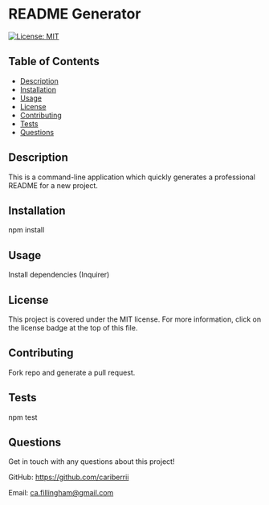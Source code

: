 # README Generator

  [![License: MIT](https://img.shields.io/badge/License-MIT-yellow.svg)](https://opensource.org/licenses/MIT)
  
  ## Table of Contents
  * [Description](#description)
  * [Installation](#installation)
  * [Usage](#usage)
  * [License](#license)
  * [Contributing](#contributing)
  * [Tests](#tests)
  * [Questions](#questions)
  
  ## Description
  This is a command-line application which quickly generates a professional README for a new project.

  ## Installation
  npm install

  ## Usage
  Install dependencies (Inquirer)

  ## License
  This project is covered under the MIT license. For more information, click on the license badge at the top of this file.

  ## Contributing
  Fork repo and generate a pull request.

  ## Tests
  npm test

  ## Questions
  Get in touch with any questions about this project!

  GitHub: https://github.com/cariberrii

  Email: ca.fillingham@gmail.com
